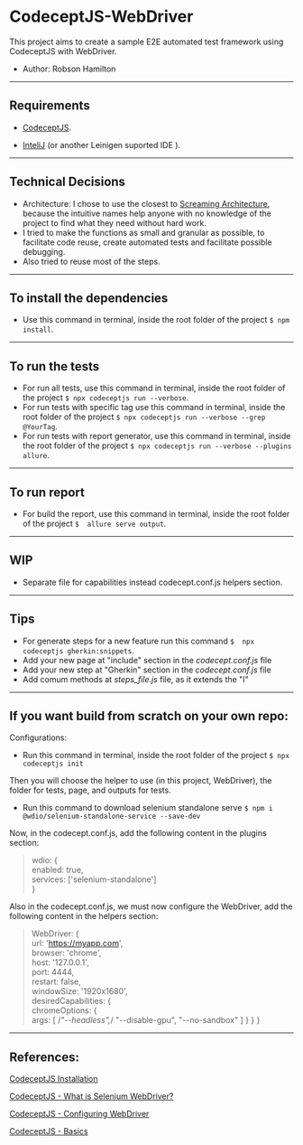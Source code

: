 # CodeceptJS-WebDriver

This project aims to create a sample E2E automated test framework using CodeceptJS with WebDriver.


- Author: Robson Hamilton
-----------------------------------------
## Requirements
- [CodeceptJS](https://codecept.io/).

- [InteliJ](https://www.jetbrains.com/pt-br/idea/) (or another Leinigen suported IDE ).

-----------------------------------------
## Technical Decisions

- Architecture:
  I chose to use the closest to [Screaming Architecture](https://blog.cleancoder.com/uncle-bob/2011/09/30/Screaming-Architecture.html), because the intuitive names help anyone with no knowledge of the project to find what they need without hard work.
- I tried to make the functions as small and granular as possible, to facilitate code reuse, create automated tests and facilitate possible debugging.
- Also tried to reuse most of the steps.

-----------------------------------------

## To install the dependencies
- Use this command in terminal, inside the root folder of the project ```$ npm install```.

-----------------------------------------
## To run the tests
- For run all tests, use this command in terminal, inside the root folder of the project ```$ npx codeceptjs run --verbose```.
- For run tests with specific tag use this command in terminal, inside the root folder of the project ```$ npx codeceptjs run --verbose --grep @YourTag```.
- For run tests with report generator, use this command in terminal, inside the root folder of the project ```$ npx codeceptjs run --verbose --plugins allure```.

-----------------------------------------
## To run report
- For build the report, use this command in terminal, inside the root folder of the project ```$  allure serve output```.

-----------------------------------------
## WIP

- Separate file for capabilities instead codecept.conf.js helpers section.

-----------------------------------------
## Tips

- For generate steps for a new feature run this command ```$  npx codeceptjs gherkin:snippets```.
- Add your new page at "include" section in the *codecept.conf.js* file
- Add your new step at "Gherkin" section in the *codecept.conf.js* file
- Add comum methods at *steps_file.js* file, as it extends the "I"

-----------------------------------------
## If you want build from scratch on your own repo:

Configurations:

- Run this command in terminal, inside the root folder of the project ```$ npx codeceptjs init```

Then you will choose the helper to use (in this project, WebDriver), the folder for tests, page, and outputs for tests.


- Run this command to download selenium standalone serve ```$ npm i @wdio/selenium-standalone-service --save-dev```


Now, in the codecept.conf.js, add the following content in the plugins section:

>wdio: { <br/>
enabled: true, <br/>
services: ['selenium-standalone'] <br/>
}

Also in the codecept.conf.js, we must now configure the WebDriver, add the following content in the helpers section:
>WebDriver: { <br/>
url: 'https://myapp.com', <br/>
browser: 'chrome', <br/>
host: '127.0.0.1', <br/>
port: 4444, <br/>
restart: false, <br/>
windowSize: '1920x1680', <br/>
desiredCapabilities: { <br/>
chromeOptions: { <br/>
args: [ /*"--headless",*/ "--disable-gpu", "--no-sandbox" ]
}
}
}

---------------------------------------------

## References:

[CodeceptJS Installation](https://codecept.io/installation/)

[CodeceptJS - What is Selenium WebDriver?](https://codecept.io/webdriver/#what-is-selenium-webdriver)

[CodeceptJS - Configuring WebDriver](https://codecept.io/webdriver/#configuring-webdriver)

[CodeceptJS - Basics](https://codecept.io/basics/)

